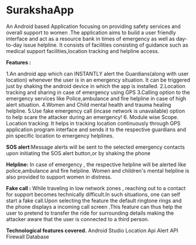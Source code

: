 # SurakshaApp
An Android based Application focusing on providing safety services and overall support to women .The application aims to build a user friendly interface and act as a resource bank in times of emergency as well as day-to-day issue helpline. 
It consists of facilities consisting of guidance such as medical support facilities,location tracking and helpline access.

**Features :**

1.An android app which can INSTANTLY alert the Guardians(along with user location) whenever the user is in an emergency situation. It can be triggered just by shaking the android device in which the app is installed.
2.Location tracking and sharing in case of emergency using GPS
3.Calling option to the emergency services like Police,ambulance and fire helpline in case of high alert situation.
4.Women and Child mental health and trauma healing helpline.
5.Use fake emergency call (incase network is unavailable) option to help scare the attacker during an emergency!
6. Module wise Scope. 
  Location tracking: It helps in tracking location continuously through GPS application program interface and sends it to the respective guardians and pin specific location to emergency helplines.

**SOS alert**:Message alerts will be sent to the selected emergency contacts upon initiating the SOS alert button,or by shaking the phone

**Helpline:**
In case of emergency , the respective helpline will be alerted like police,ambulance and fire helpline.
Women and children's mental  helpline is also provided to support women in distress.

**Fake call :**
While traveling in low network zones , reaching out to a contact for support becomes technically difficult.In such situations, one can self start a fake call.Upon selecting the feature the default ringtone rings and the phone displays a incoming call screen .This feature can thus help the user to pretend to transfer the ride for surrounding details making the attacker aware that the user is connected to a third person.

**Technological features covered.**
Android Studio
Location Api
Alert API
Firewall Database
